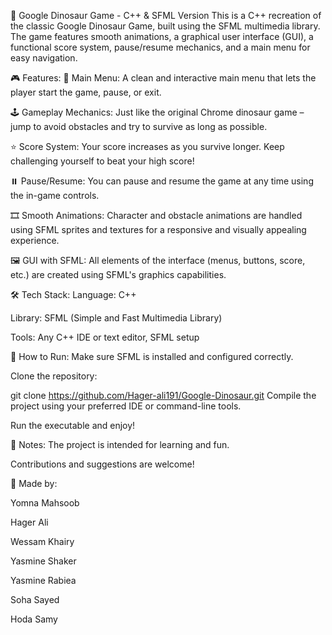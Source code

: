 🦖 Google Dinosaur Game - C++ & SFML Version
This is a C++ recreation of the classic Google Dinosaur Game, built using the SFML multimedia library. The game features smooth animations, a graphical user interface (GUI), a functional score system, pause/resume mechanics, and a main menu for easy navigation.

🎮 Features:
🌆 Main Menu:
A clean and interactive main menu that lets the player start the game, pause, or exit.

🕹️ Gameplay Mechanics:
Just like the original Chrome dinosaur game – jump to avoid obstacles and try to survive as long as possible.

⭐ Score System:
Your score increases as you survive longer. Keep challenging yourself to beat your high score!

⏸️ Pause/Resume:
You can pause and resume the game at any time using the in-game controls.

🎞️ Smooth Animations:
Character and obstacle animations are handled using SFML sprites and textures for a responsive and visually appealing experience.

🖼️ GUI with SFML:
All elements of the interface (menus, buttons, score, etc.) are created using SFML's graphics capabilities.

🛠️ Tech Stack:
Language: C++

Library: SFML (Simple and Fast Multimedia Library)

Tools: Any C++ IDE or text editor, SFML setup

🔧 How to Run:
Make sure SFML is installed and configured correctly.

Clone the repository:

git clone https://github.com/Hager-ali191/Google-Dinosaur.git
Compile the project using your preferred IDE or command-line tools.

Run the executable and enjoy!

📌 Notes:
The project is intended for learning and fun.

Contributions and suggestions are welcome!

👥 Made by:

Yomna Mahsoob

Hager Ali

Wessam Khairy

Yasmine Shaker

Yasmine Rabiea

Soha Sayed

Hoda Samy


